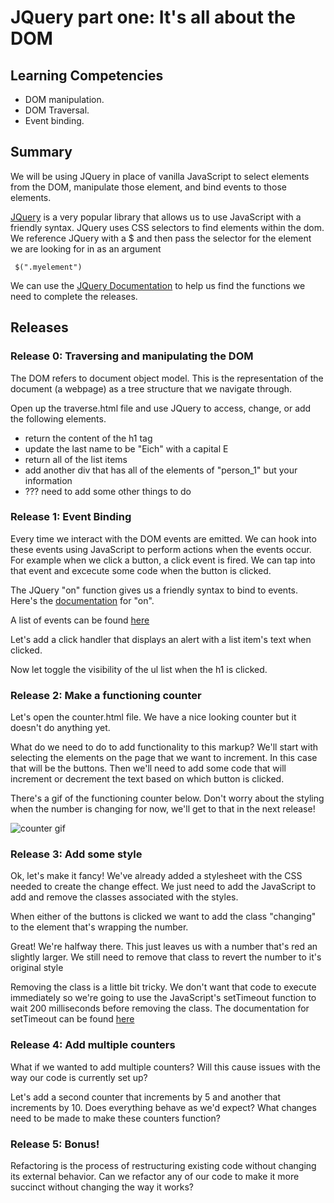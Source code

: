 # JQuery part one: It's all about the DOM

## Learning Competencies

* DOM manipulation.
* DOM Traversal.
* Event binding.

## Summary
We will be using JQuery in place of vanilla JavaScript to select elements from the DOM, manipulate those element, and bind events to those elements.

[JQuery](http://jquery.com/) is a very popular library that allows us to use JavaScript with a friendly syntax. JQuery uses CSS selectors to find elements within the dom. We reference JQuery with a $ and then pass the selector for the element we are looking for in as an argument

```
 $(".myelement")
```

We can use the [JQuery Documentation](http://api.jquery.com/) to help us find the functions we need to complete the releases.

## Releases

### Release 0: Traversing and manipulating the DOM
The DOM refers to document object model. This is the representation of the document (a webpage) as a tree structure that we navigate through.

Open up the traverse.html file and use JQuery to access, change, or add the following elements.

- return the content of the h1 tag
- update the last name to be "Eich" with a capital E
- return all of the list items
- add another div that has all of the elements of "person_1" but your information
- ??? need to add some other things to do


### Release 1: Event Binding
Every time we interact with the DOM events are emitted. We can hook into these events using JavaScript to perform actions when the events occur. For example when we click a button, a click event is fired. We can tap into that event and excecute some code when the button is clicked. 

The JQuery "on" function gives us a friendly syntax to bind to events. Here's the [documentation](http://api.jquery.com/on/) for "on".

A list of events can be found [here](https://developer.mozilla.org/en-US/docs/Web/Events)

Let's add a click handler that displays an alert with a list item's text when clicked.

Now let toggle the visibility of the ul list when the h1 is clicked.

### Release 2: Make a functioning counter
Let's open the counter.html file. We have a nice looking counter but it doesn't do anything yet.

What do we need to do to add functionality to this markup? We'll start with selecting the elements on the page that we want to increment. In this case that will be the buttons. Then we'll need to add some code that will increment or decrement the text based on which button is clicked.

There's a gif of the functioning counter below. Don't worry about the styling when the number is changing for now, we'll get to that in the next release!
 
 ![counter gif](/../master/images/counter.gif?raw=true "Optional Title")

### Release 3: Add some style
Ok, let's make it fancy! We've already added a stylesheet with the CSS needed to create the change effect. We just need to add the JavaScript to add and remove the classes associated with the styles. 

When either of the buttons is clicked we want to add the class "changing" to the element that's wrapping the number. 

Great! We're halfway there. This just leaves us with a number that's red an slightly larger. We still need to remove that class to revert the number to it's original style

Removing the class is a little bit tricky. We don't want that code to execute immediately so we're going to use the JavaScript's setTimeout function to wait 200 milliseconds before removing the class. The documentation for setTimeout can be found [here](https://developer.mozilla.org/en-US/Add-ons/Code_snippets/Timers)

### Release 4: Add multiple counters
What if we wanted to add multiple counters? Will this cause issues with the way our code is currently set up?

Let's add a second counter that increments by 5 and another that increments by 10. Does everything behave as we'd expect?
What changes need to be made to make these counters function?

### Release 5: Bonus!
Refactoring is the process of restructuring existing code without changing its external behavior. Can we refactor any of our code to make it more succinct without changing the way it works?
